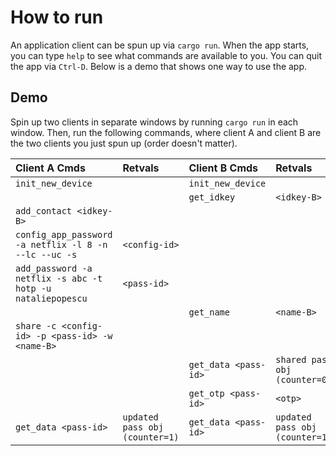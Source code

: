 # How to run

An application client can be spun up via `cargo run`.
When the app starts, you can type `help` to see what commands are available to you.
You can quit the app via `Ctrl-D`.
Below is a demo that shows one way to use the app.

## Demo

Spin up two clients in separate windows by running `cargo run` in each window.
Then, run the following commands, where client A and client B are the two clients you just spun up (order doesn't matter).

| Client A Cmds | Retvals | Client B Cmds | Retvals |
| :--- | :--- | :--- | :--- |
| `init_new_device` | | `init_new_device` | |
| | | `get_idkey` | `<idkey-B>` |
| `add_contact <idkey-B>` | | | |
| `config_app_password -a netflix -l 8 -n --lc --uc -s` | `<config-id>` | | |
| `add_password -a netflix -s abc -t hotp -u nataliepopescu` | `<pass-id>` | | |
| | | `get_name` | `<name-B>` |
| `share -c <config-id> -p <pass-id> -w <name-B>` | | | |
| | | `get_data <pass-id>` | `shared pass obj (counter=0)` |
| | | `get_otp <pass-id>` | `<otp>` |
| `get_data <pass-id>` | `updated pass obj (counter=1)` | `get_data <pass-id>` | `updated pass obj (counter=1)` |
